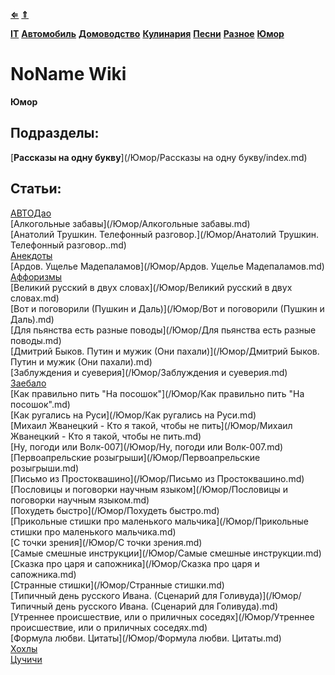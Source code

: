 [**⇐**](../index.md)
[**⇑**](/index.md)

[**IT**](/IT/index.md)
[**Автомобиль**](/Автомобиль/index.md)
[**Домоводство**](/Домоводство/index.md)
[**Кулинария**](/Кулинария/index.md)
[**Песни**](/Песни/index.md)
[**Разное**](/Разное/index.md)
[**Юмор**](/Юмор/index.md)

# NoName Wiki
**Юмор**

## Подразделы:
[**Рассказы на одну букву**](/Юмор/Рассказы на одну букву/index.md)  

## Статьи:
[АВТОДао](/Юмор/АВТОДао.md)  
[Алкогольные забавы](/Юмор/Алкогольные забавы.md)  
[Анатолий Трушкин. Телефонный разговор.](/Юмор/Анатолий Трушкин. Телефонный разговор..md)  
[Анекдоты](/Юмор/Анекдоты.md)  
[Ардов. Ущелье Мадепаламов](/Юмор/Ардов. Ущелье Мадепаламов.md)  
[Аффоризмы](/Юмор/Аффоризмы.md)  
[Великий русский в двух словах](/Юмор/Великий русский в двух словах.md)  
[Вот и поговорили (Пушкин и Даль)](/Юмор/Вот и поговорили (Пушкин и Даль).md)  
[Для пьянства есть разные поводы](/Юмор/Для пьянства есть разные поводы.md)  
[Дмитрий Быков. Путин и мужик (Они пахали)](/Юмор/Дмитрий Быков. Путин и мужик (Они пахали).md)  
[Заблуждения и суеверия](/Юмор/Заблуждения и суеверия.md)  
[Заебало](/Юмор/Заебало.md)  
[Как правильно пить "На посошок"](/Юмор/Как правильно пить "На посошок".md)  
[Как ругались на Руси](/Юмор/Как ругались на Руси.md)  
[Михаил Жванецкий - Кто я такой, чтобы не пить](/Юмор/Михаил Жванецкий - Кто я такой, чтобы не пить.md)  
[Ну, погоди или Волк-007](/Юмор/Ну, погоди или Волк-007.md)  
[Первоапрельские розыгрыши](/Юмор/Первоапрельские розыгрыши.md)  
[Письмо из Простоквашино](/Юмор/Письмо из Простоквашино.md)  
[Пословицы и поговорки научным языком](/Юмор/Пословицы и поговорки научным языком.md)  
[Похудеть быстро](/Юмор/Похудеть быстро.md)  
[Прикольные стишки про маленького мальчика](/Юмор/Прикольные стишки про маленького мальчика.md)  
[С точки зрения](/Юмор/С точки зрения.md)  
[Самые смешные инструкции](/Юмор/Самые смешные инструкции.md)  
[Сказка про царя и сапожника](/Юмор/Сказка про царя и сапожника.md)  
[Странные стишки](/Юмор/Странные стишки.md)  
[Типичный день русского Ивана. (Сценарий для Голивуда)](/Юмор/Типичный день русского Ивана. (Сценарий для Голивуда).md)  
[Утреннее происшествие, или о приличных соседях](/Юмор/Утреннее происшествие, или о приличных соседях.md)  
[Формула любви. Цитаты](/Юмор/Формула любви. Цитаты.md)  
[Хохлы](/Юмор/Хохлы.md)  
[Цучичи](/Юмор/Цучичи.md)  
